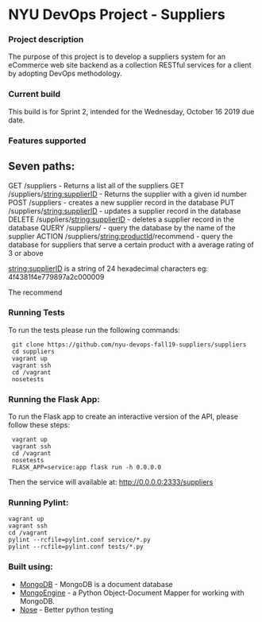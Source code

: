 # NYU DevOps Project - Suppliers

###  Project description
The purpose of this project is to develop a suppliers system for an eCommerce web site backend as a collection RESTful services for a client by adopting DevOps methodology.  

###  Current build
This build is for Sprint 2, intended for the Wednesday, October 16 2019 due date.

### Features supported
 Seven paths:
 ------
 GET /suppliers - Returns a list all of the suppliers
 GET /suppliers/<string:supplierID> - Returns the supplier with a given id number
 POST /suppliers - creates a new supplier record in the database
 PUT /suppliers/<string:supplierID> - updates a supplier record in the database
 DELETE /suppliers/<string:supplierID> - deletes a supplier record in the database
 QUERY /suppliers/ - query the database by the name of the supplier
 ACTION /suppliers/<string:productId>/recommend - query the database for suppliers that serve a certain product with a average rating of 3 or above

<string:supplierID> is a string of 24 hexadecimal characters eg: 4f4381f4e779897a2c000009

The recommend

### Running Tests
To run the tests please run the following commands:
```
 git clone https://github.com/nyu-devops-fall19-suppliers/suppliers
 cd suppliers
 vagrant up
 vagrant ssh
 cd /vagrant
 nosetests
```

### Running the Flask App:
To run the Flask app to create an interactive version of the API, please follow these steps:

```
 vagrant up
 vagrant ssh
 cd /vagrant
 nosetests
 FLASK_APP=service:app flask run -h 0.0.0.0
```

Then the service will available at: http://0.0.0.0:2333/suppliers

### Running Pylint:
```
vagrant up
vagrant ssh
cd /vagrant
pylint --rcfile=pylint.conf service/*.py
pylint --rcfile=pylint.conf tests/*.py
````

### Built using:

  * [MongoDB](https://www.mongodb.com/) - MongoDB is a document database
  * [MongoEngine](http://mongoengine.org/) - a Python Object-Document Mapper for working with MongoDB.
  * [Nose](https://nose.readthedocs.io/en/latest/) - Better python testing
